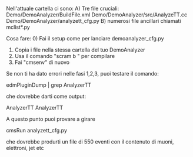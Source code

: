 Nell'attuale cartella ci sono: 
 A) Tre file cruciali:
 Demo/DemoAnalyzer/BuildFile.xml
 Demo/DemoAnalyzer/src/AnalyzeTT.cc
 Demo/DemoAnalyzer/analyzett_cfg.py
 B) numerosi file ancillari chiamati mclist*.py

Cosa fare:
0) Fai il setup come per lanciare demoanalyzer_cfg.py
1) Copia i file nella stessa cartella del tuo DemoAnalyzer
2) Usa il comando "scram b " per compilare
3) Fai "cmsenv" di nuovo

Se non ti ha dato errori nelle fasi 1,2,3, puoi testare il comando:

edmPluginDump | grep AnalyzerTT

che dovrebbe darti come output:

AnalyzerTT
AnalyzerTT

A questo punto puoi provare a girare

cmsRun analyzett_cfg.py

che dovrebbe produrti un file di 550 eventi con il contenuto di muoni, elettroni, jet etc
